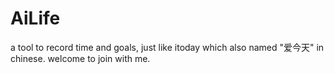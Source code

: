 # AiLife
a tool to record time and goals, just like itoday which also named "爱今天" in chinese. welcome to join with me.
